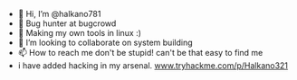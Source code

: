 - 👋 Hi, I’m @halkano781
- 👀 Bug hunter at bugcrowd
- 🌱 Making my own tools in linux :)
- 💞️ I’m looking to collaborate on system building
- 📫 How to reach me don't be stupid! can't be that easy to find me  
- i have added hacking in my arsenal. www.tryhackme.com/p/Halkano321 

<!---
halkano781/halkano781 is a ✨ special ✨ repository because its `README.md` (this file) appears on your GitHub profile.
You can click the Preview link to take a look at your changes.
--->
